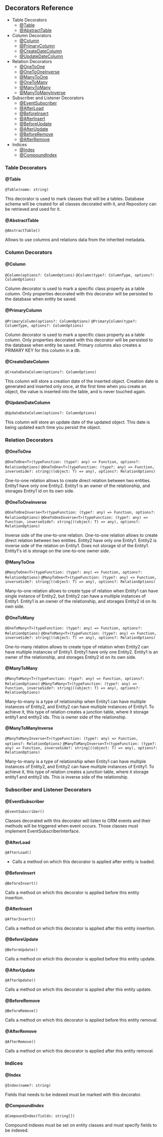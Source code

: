 ## Decorators Reference

* Table Decorators
    * [@Table](#table)
    * [@AbstractTable](#abstract-table)
* Column Decorators
    * [@Column](#column)
    * [@PrimaryColumn](#primary-column)
    * [@CreateDateColumn](#create-date-column)
    * [@UpdateDateColumn](#update-date-column)
* Relation Decorators
    * [@OneToOne](#one-to-one)
    * [@OneToOneInverse](#one-to-one-inverse)
    * [@ManyToOne](#many-to-one)
    * [@OneToMany](#one-to-many)
    * [@ManyToMany](#many-to-many)
    * [@ManyToManyInverse](#many-to-many-inverse)
* Subscriber and Listener Decorators
    * [@EventSubscriber](#event-subscriber)
    * [@AfterLoad](#after-load)
    * [@BeforeInsert](#before-insert)
    * [@AfterInsert](#after-insert)
    * [@BeforeUpdate](#before-update)
    * [@AfterUpdate](#after-update)
    * [@BeforeRemove](#before-remove)
    * [@AfterRemove](#after-remove)
* Indices
    * [@Index](#index)
    * [@CompoundIndex](#compound-index)

### Table Decorators

#### @Table

`@Table(name: string)`

This decorator is used to mark classes that will be a tables. Database schema will be created for all classes
decorated with it, and Repository can be retrieved and used for it.

#### @AbstractTable

`@AbstractTable()`

Allows to use columns and relations data from the inherited metadata.

### Column Decorators

#### @Column

`@Column(options?: ColumnOptions)`
`@Column(type?: ColumnType, options?: ColumnOptions)`

Column decorator is used to mark a specific class property as a table column. Only properties decorated with this
decorator will be persisted to the database when entity be saved.

#### @PrimaryColumn

`@PrimaryColumn(options?: ColumnOptions)`
`@PrimaryColumn(type?: ColumnType, options?: ColumnOptions)`

Column decorator is used to mark a specific class property as a table column. Only properties decorated with this
decorator will be persisted to the database when entity be saved. Primary columns also creates a PRIMARY KEY for
this column in a db.

#### @CreateDateColumn

`@CreateDateColumn(options?: ColumnOptions)`

This column will store a creation date of the inserted object. Creation date is generated and inserted only once,
at the first time when you create an object, the value is inserted into the table, and is never touched again.

#### @UpdateDateColumn

`@UpdateDateColumn(options?: ColumnOptions)`

This column will store an update date of the updated object. This date is being updated each time you persist the
object.

### Relation Decorators

#### @OneToOne

`@OneToOne<T>(typeFunction: (type?: any) => Function, options?: RelationOptions)`
`@OneToOne<T>(typeFunction: (type?: any) => Function, inverseSide?: string|((object: T) => any), options?: RelationOptions)`

One-to-one relation allows to create direct relation between two entities. Entity1 have only one Entity2.
Entity1 is an owner of the relationship, and storages Entity1 id on its own side.

#### @OneToOneInverse

`@OneToOneInverse<T>(typeFunction: (type?: any) => Function, options?: RelationOptions)`
`@OneToOneInverse<T>(typeFunction: (type?: any) => Function, inverseSide?: string|((object: T) => any), options?: RelationOptions)`

Inverse side of the one-to-one relation. One-to-one relation allows to create direct relation between two entities.
Entity2 have only one Entity1. Entity2 is inverse side of the relation on Entity1. Does not storage id of the
Entity1. Entity1's id is storage on the one-to-one owner side.

#### @ManyToOne

`@ManyToOne<T>(typeFunction: (type?: any) => Function, options?: RelationOptions)`
`@ManyToOne<T>(typeFunction: (type?: any) => Function, inverseSide?: string|((object: T) => any), options?: RelationOptions)`

Many-to-one relation allows to create type of relation when Entity1 can have single instance of Entity2, but
Entity2 can have a multiple instances of Entity1. Entity1 is an owner of the relationship, and storages Entity2 id
on its own side.

#### @OneToMany

`@OneToMany<T>(typeFunction: (type?: any) => Function, options?: RelationOptions)`
`@OneToMany<T>(typeFunction: (type?: any) => Function, inverseSide?: string|((object: T) => any), options?: RelationOptions)`

One-to-many relation allows to create type of relation when Entity2 can have multiple instances of Entity1.
Entity1 have only one Entity2. Entity1 is an owner of the relationship, and storages Entity2 id on its own side.

#### @ManyToMany

`@ManyToMany<T>(typeFunction: (type?: any) => Function, options?: RelationOptions)`
`@ManyToMany<T>(typeFunction: (type?: any) => Function, inverseSide?: string|((object: T) => any), options?: RelationOptions)`

Many-to-many is a type of relationship when Entity1 can have multiple instances of Entity2, and Entity2 can have
multiple instances of Entity1. To achieve it, this type of relation creates a junction table, where it storage
entity1 and entity2 ids. This is owner side of the relationship.

#### @ManyToManyInverse

`@ManyToManyInverse<T>(typeFunction: (type?: any) => Function, options?: RelationOptions)`
`@ManyToManyInverse<T>(typeFunction: (type?: any) => Function, inverseSide?: string|((object: T) => any), options?: RelationOptions)`

Many-to-many is a type of relationship when Entity1 can have multiple instances of Entity2, and Entity2 can have
multiple instances of Entity1. To achieve it, this type of relation creates a junction table, where it storage
entity1 and entity2 ids. This is inverse side of the relationship.

### Subscriber and Listener Decorators

#### @EventSubscriber

`@EventSubscriber()`

Classes decorated with this decorator will listen to ORM events and their methods will be triggered when event
occurs. Those classes must implement EventSubscriberInterface.

#### @AfterLoad

`@AfterLoad()`

 * Calls a method on which this decorator is applied after entity is loaded.

#### @BeforeInsert

`@BeforeInsert()`

Calls a method on which this decorator is applied before this entity insertion.

#### @AfterInsert

`@AfterInsert()`

Calls a method on which this decorator is applied after this entity insertion.

#### @BeforeUpdate

`@BeforeUpdate()`

Calls a method on which this decorator is applied before this entity update.

#### @AfterUpdate

`@AfterUpdate()`

Calls a method on which this decorator is applied after this entity update.

#### @BeforeRemove

`@BeforeRemove()`

Calls a method on which this decorator is applied before this entity removal.

#### @AfterRemove

`@AfterRemove()`

Calls a method on which this decorator is applied after this entity removal.

### Indices

#### @Index

`@Index(name?: string)`

Fields that needs to be indexed must be marked with this decorator.

#### @CompoundIndex

`@CompoundIndex(fields: string[])`

Compound indexes must be set on entity classes and must specify fields to be indexed.